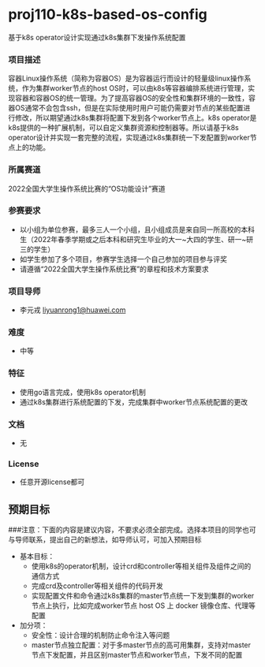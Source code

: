 # proj110-k8s-based-os-config
基于k8s operator设计实现通过k8s集群下发操作系统配置

### 项目描述

容器Linux操作系统（简称为容器OS）是为容器运行而设计的轻量级linux操作系统，作为集群worker节点的host OS时，可以由k8s等容器编排系统进行管理，实现容器和容器OS的统一管理。为了提高容器OS的安全性和集群环境的一致性，容器OS通常不会包含ssh，但是在实际使用时用户可能仍需要对节点的某些配置进行修改，所以期望通过k8s集群将配置下发到各个worker节点上。k8s operator是k8s提供的一种扩展机制，可以自定义集群资源和控制器等。所以请基于k8s operator设计并实现一套完整的流程，实现通过k8s集群统一下发配置到worker节点上的功能。

### 所属赛道

2022全国大学生操作系统比赛的“OS功能设计”赛道

### 参赛要求

- 以小组为单位参赛，最多三人一个小组，且小组成员是来自同一所高校的本科生（2022年春季学期或之后本科和研究生毕业的大一~大四的学生、研一~研三的学生）
- 如学生参加了多个项目，参赛学生选择一个自己参加的项目参与评奖
- 请遵循“2022全国大学生操作系统比赛”的章程和技术方案要求

### 项目导师

* 李元戎 liyuanrong1@huawei.com

### 难度

* 中等

### 特征

* 使用go语言完成，使用k8s operator机制
* 通过k8s集群进行系统配置的下发，完成集群中worker节点系统配置的更改

### 文档

* 无

### License

- 任意开源license都可

## 预期目标

###注意：下面的内容是建议内容，不要求必须全部完成。选择本项目的同学也可与导师联系，提出自己的新想法，如导师认可，可加入预期目标

* 基本目标：
  * 使用k8s的operator机制，设计crd和controller等相关组件及组件之间的通信方式
  * 完成crd及controller等相关组件的代码开发
  * 实现配置文件和命令通过k8s集群的master节点统一下发到集群的worker节点上执行，比如完成worker节点 host OS 上 docker 镜像仓库、代理等配置
* 加分项：
  * 安全性：设计合理的机制防止命令注入等问题
  * master节点独立配置：对于多master节点的高可用集群，支持对master节点下发配置，并且区别master节点和worker节点，下发不同的配置
